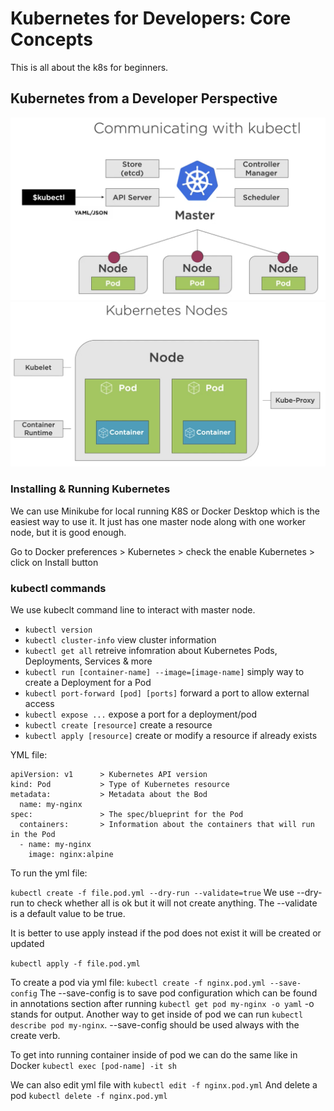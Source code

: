 # Kubernetes for Developers: Core Concepts

This is all about the k8s for beginners.

## Kubernetes from a Developer Perspective

![Communcating with kubeclt](./imgs/CommunicatingWithKubectl.png)
![K8S nodes](./imgs/KubernetesNodes.png)

### Installing & Running Kubernetes

We can use Minikube for local running K8S or Docker Desktop which is the easiest way to use it. It
just has one master node along with one worker node, but it is good enough.

Go to Docker preferences > Kubernetes > check the enable Kubernetes > click on Install button

### kubectl commands

We use kubeclt command line to interact with master node.

- `kubectl version`
- `kubectl cluster-info` view cluster information
- `kubectl get all` retreive infomration about Kubernetes Pods, Deployments, Services & more
- `kubectl run [container-name] --image=[image-name]` simply way to create a Deployment for a Pod
- `kubectl port-forward [pod] [ports]` forward a port to allow external access
- `kubectl expose ...` expose a port for a deployment/pod
- `kubectl create [resource]` create a resource
- `kubectl apply [resource]` create or modify a resource if already exists

YML file:

```
apiVersion: v1      > Kubernetes API version
kind: Pod           > Type of Kubernetes resource
metadata:           > Metadata about the Bod
  name: my-nginx
spec:               > The spec/blueprint for the Pod
  containers:       > Information about the containers that will run in the Pod
  - name: my-nginx
    image: nginx:alpine
```

To run the yml file:

`kubectl create -f file.pod.yml --dry-run --validate=true` We use --dry-run to check whether all
is ok but it will not create anything. The --validate is a default value to be true.

It is better to use apply instead if the pod does not exist it will be created or updated

`kubectl apply -f file.pod.yml`

To create a pod via yml file:
`kubectl create -f nginx.pod.yml --save-config` The --save-config is to save pod configuration which
can be found in annotations section after running `kubectl get pod my-nginx -o yaml` -o stands for
output. Another way to get inside of pod we can run `kubectl describe pod my-nginx`. --save-config should be used always with the create verb.

To get into running container inside of pod we can do the same like in Docker
`kubectl exec [pod-name] -it sh`

We can also edit yml file with `kubectl edit -f nginx.pod.yml`
And delete a pod `kubectl delete -f nginx.pod.yml`

